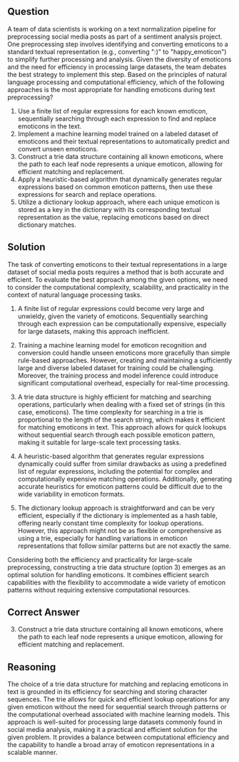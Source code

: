 ## Question
A team of data scientists is working on a text normalization pipeline for preprocessing social media posts as part of a sentiment analysis project. One preprocessing step involves identifying and converting emoticons to a standard textual representation (e.g., converting ":)" to "happy_emoticon") to simplify further processing and analysis. Given the diversity of emoticons and the need for efficiency in processing large datasets, the team debates the best strategy to implement this step. Based on the principles of natural language processing and computational efficiency, which of the following approaches is the most appropriate for handling emoticons during text preprocessing?

1. Use a finite list of regular expressions for each known emoticon, sequentially searching through each expression to find and replace emoticons in the text.
2. Implement a machine learning model trained on a labeled dataset of emoticons and their textual representations to automatically predict and convert unseen emoticons.
3. Construct a trie data structure containing all known emoticons, where the path to each leaf node represents a unique emoticon, allowing for efficient matching and replacement.
4. Apply a heuristic-based algorithm that dynamically generates regular expressions based on common emoticon patterns, then use these expressions for search and replace operations.
5. Utilize a dictionary lookup approach, where each unique emoticon is stored as a key in the dictionary with its corresponding textual representation as the value, replacing emoticons based on direct dictionary matches.

## Solution
The task of converting emoticons to their textual representations in a large dataset of social media posts requires a method that is both accurate and efficient. To evaluate the best approach among the given options, we need to consider the computational complexity, scalability, and practicality in the context of natural language processing tasks.

1. A finite list of regular expressions could become very large and unwieldy, given the variety of emoticons. Sequentially searching through each expression can be computationally expensive, especially for large datasets, making this approach inefficient.

2. Training a machine learning model for emoticon recognition and conversion could handle unseen emoticons more gracefully than simple rule-based approaches. However, creating and maintaining a sufficiently large and diverse labeled dataset for training could be challenging. Moreover, the training process and model inference could introduce significant computational overhead, especially for real-time processing.

3. A trie data structure is highly efficient for matching and searching operations, particularly when dealing with a fixed set of strings (in this case, emoticons). The time complexity for searching in a trie is proportional to the length of the search string, which makes it efficient for matching emoticons in text. This approach allows for quick lookups without sequential search through each possible emoticon pattern, making it suitable for large-scale text processing tasks.

4. A heuristic-based algorithm that generates regular expressions dynamically could suffer from similar drawbacks as using a predefined list of regular expressions, including the potential for complex and computationally expensive matching operations. Additionally, generating accurate heuristics for emoticon patterns could be difficult due to the wide variability in emoticon formats.

5. The dictionary lookup approach is straightforward and can be very efficient, especially if the dictionary is implemented as a hash table, offering nearly constant time complexity for lookup operations. However, this approach might not be as flexible or comprehensive as using a trie, especially for handling variations in emoticon representations that follow similar patterns but are not exactly the same.

Considering both the efficiency and practicality for large-scale preprocessing, constructing a trie data structure (option 3) emerges as an optimal solution for handling emoticons. It combines efficient search capabilities with the flexibility to accommodate a wide variety of emoticon patterns without requiring extensive computational resources.

## Correct Answer
3. Construct a trie data structure containing all known emoticons, where the path to each leaf node represents a unique emoticon, allowing for efficient matching and replacement.

## Reasoning
The choice of a trie data structure for matching and replacing emoticons in text is grounded in its efficiency for searching and storing character sequences. The trie allows for quick and efficient lookup operations for any given emoticon without the need for sequential search through patterns or the computational overhead associated with machine learning models. This approach is well-suited for processing large datasets commonly found in social media analysis, making it a practical and efficient solution for the given problem. It provides a balance between computational efficiency and the capability to handle a broad array of emoticon representations in a scalable manner.